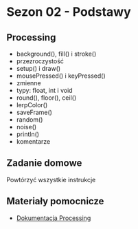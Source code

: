 # Sezon 02 - Podstawy

## Processing
- background(), fill() i stroke()
- przezroczystość
- setup() i draw()
- mousePressed() i keyPressed()
- zmienne
- typy: float, int i void
- round(), floor(), ceil()
- lerpColor()
- saveFrame()
- random()
- noise()
- println()
- komentarze

## Zadanie domowe
Powtórzyć wszystkie instrukcje

## Materiały pomocnicze
- [Dokumentacja Processing](https://processing.org/reference)
